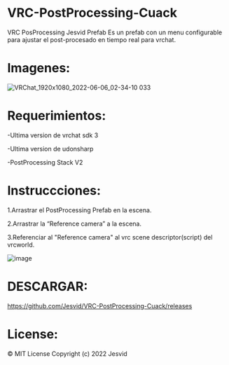 # VRC-PostProcessing-Cuack
VRC PosProcessing Jesvid Prefab
Es un prefab con un menu configurable para ajustar el post-procesado en tiempo real para vrchat.

# Imagenes:
![VRChat_1920x1080_2022-06-06_02-34-10 033](https://user-images.githubusercontent.com/52258487/172142246-06333e98-4be6-488e-9ca1-5c9fc5040d38.png)



# Requerimientos:
-Ultima version de vrchat sdk 3

-Ultima version de udonsharp

-PostProcessing Stack V2

# Instruccciones:
1.Arrastrar el PostProcessing Prefab en la escena.

2.Arrastrar la “Reference camera” a la escena.

3.Referenciar al "Reference camera" al vrc scene descriptor(script) del vrcworld.

![image](https://user-images.githubusercontent.com/52258487/148701039-da4c1ef5-2430-46b5-9156-2df00874a39e.png)


# DESCARGAR:
https://github.com/Jesvid/VRC-PostProcessing-Cuack/releases

# License:
© MIT License Copyright (c) 2022 Jesvid
